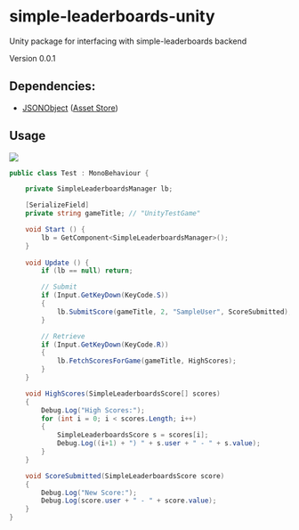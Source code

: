 # simple-leaderboards-unity
Unity package for interfacing with simple-leaderboards backend

Version 0.0.1

## Dependencies:
- [JSONObject](https://github.com/mtschoen/JSONObject) ([Asset Store](https://www.assetstore.unity3d.com/en/#!/content/710))

## Usage

![]({{site.baseurl}}/https://github.com/jordankid93/simple-leaderboards-unity/blob/master/TestGameObject.png)

```C#
public class Test : MonoBehaviour {

	private SimpleLeaderboardsManager lb;

	[SerializeField]
	private string gameTitle; // "UnityTestGame"

	void Start () {
		lb = GetComponent<SimpleLeaderboardsManager>();
	}
	
	void Update () {
		if (lb == null) return;

		// Submit
		if (Input.GetKeyDown(KeyCode.S))
		{
			lb.SubmitScore(gameTitle, 2, "SampleUser", ScoreSubmitted);
		}

		// Retrieve
		if (Input.GetKeyDown(KeyCode.R))
		{
			lb.FetchScoresForGame(gameTitle, HighScores);
		}
	}

	void HighScores(SimpleLeaderboardsScore[] scores)
	{
		Debug.Log("High Scores:");
		for (int i = 0; i < scores.Length; i++)
		{
			SimpleLeaderboardsScore s = scores[i];
			Debug.Log((i+1) + ") " + s.user + " - " + s.value);
		}
	}

	void ScoreSubmitted(SimpleLeaderboardsScore score)
	{
		Debug.Log("New Score:");
		Debug.Log(score.user + " - " + score.value);
	}
}
```
